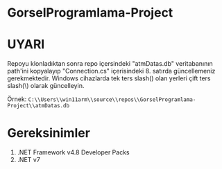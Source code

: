 # GorselProgramlama-Project

# UYARI
Repoyu klonladıktan sonra repo içersindeki "atmDatas.db" veritabanının path'ini kopyalayıp "Connection.cs" içerisindeki 8. satırda güncellemeniz gerekmektedir.
Windows cihazlarda tek ters slash(\) olan yerleri çift ters slash(\\) olarak güncelleyin.

Örnek: `C:\\Users\\win11arm\\source\\repos\\GorselProgramlama-Project\\atmDatas.db`

# Gereksinimler
1. .NET Framework v4.8 Developer Packs
2. .NET v7